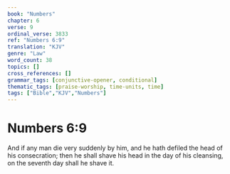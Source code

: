 ```yaml
---
book: "Numbers"
chapter: 6
verse: 9
ordinal_verse: 3833
ref: "Numbers 6:9"
translation: "KJV"
genre: "Law"
word_count: 38
topics: []
cross_references: []
grammar_tags: [conjunctive-opener, conditional]
thematic_tags: [praise-worship, time-units, time]
tags: ["Bible","KJV","Numbers"]
---
```


# Numbers 6:9

And if any man die very suddenly by him, and he hath defiled the head of his consecration; then he shall shave his head in the day of his cleansing, on the seventh day shall he shave it.
